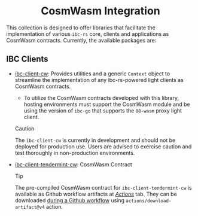 <div align="center">
    <h1>CosmWasm Integration</h1>
</div>

This collection is designed to offer libraries that facilitate the
implementation of various `ibc-rs` core, clients and applications as CosmWasm
contracts. Currently, the available packages are:

## IBC Clients

- [ibc-client-cw](./cw-context): Provides utilities and a generic `Context` object
  to streamline the implementation of any ibc-rs-powered light clients as
  CosmWasm contracts.
  - To utilize the CosmWasm contracts developed with this library, hosting
    environments must support the CosmWasm module and be using the version of
    `ibc-go` that supports the `08-wasm` proxy light client.

  > [!CAUTION]
  > The `ibc-client-cw` is currently in development and should not be
    deployed for production use. Users are advised to exercise caution and test
    thoroughly in non-production environments.

- [ibc-client-tendermint-cw](./../cosmwasm/ibc-clients/ics07-tendermint): CosmWasm Contract

  > [!TIP]
  > The pre-compiled CosmWasm contract for `ibc-client-tendermint-cw` is available
  > as Github workflow artifacts at
  > [_Actions_](https://github.com/cosmos/ibc-rs/actions/workflows/upload-cw-clients.yaml)
  > tab. They can be downloaded
  > [during a Github workflow](https://github.com/cosmos/ibc-rs/blob/1098f252c04152812f026520e28e323f3bc0507e/.github/workflows/upload-cw-clients.yaml#L87-L96)
  > using `actions/download-artifact@v4` action.
